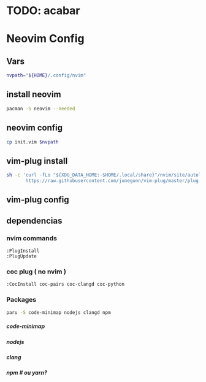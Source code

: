 # TODO: acabar
# Neovim Config

## Vars

```bash
nvpath="${HOME}/.config/nvim"
```

## install neovim

```bash
pacman -S neovim --needed
```

## neovim config

```bash
cp init.vim $nvpath
```

## vim-plug install

```bash
sh -c 'curl -fLo "${XDG_DATA_HOME:-$HOME/.local/share}"/nvim/site/autoload/plug.vim --create-dirs \
       https://raw.githubusercontent.com/junegunn/vim-plug/master/plug.vim'
```

## vim-plug config 

## dependencias
### nvim commands 

```vim
:PlugInstall
:PlugUpdate
```

### coc plug ( no nvim )

```vim
:CocInstall coc-pairs coc-clangd coc-python
```
### Packages

```bash
paru -S code-minimap nodejs clangd npm
```

##### code-minimap
##### nodejs
##### clang
##### npm # ou yarn?
